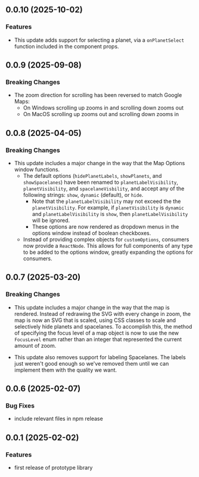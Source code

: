 ## 0.0.10 (2025-10-02)

### Features

- This update adds support for selecting a planet, via a `onPlanetSelect` function included in the component props.

## 0.0.9 (2025-09-08)

### Breaking Changes

- The zoom direction for scrolling has been reversed to match Google Maps:
  - On Windows scrolling up zooms in and scrolling down zooms out
  - On MacOS scrolling up zooms out and scrolling down zooms in

## 0.0.8 (2025-04-05)

### Breaking Changes

- This update includes a major change in the way that the Map Options window functions.
  - The default options (`hidePlanetLabels`, `showPlanets`, and `showSpacelanes`) have been renamed to `planetLabelVisibility`, `planetVisibility`, and `spacelaneVisbility`, and accept any of the following strings: `show`, `dynamic` (default), or `hide`.
    - Note that the `planetLabelVisibility` may not exceed the the `planetVisibility`. For example, if `planetVisibility` is `dynamic` and `planetLabelVisibility` is `show`, then `planetLabelVisibility` will be ignored.
    - These options are now rendered as dropdown menus in the options window instead of boolean checkboxes.
  - Instead of providing complex objects for `customOptions`, consumers now provide a `ReactNode`. This allows for full components of any type to be added to the options window, greatly expanding the options for consumers.

## 0.0.7 (2025-03-20)

### Breaking Changes

- This update includes a major change in the way that the map is rendered. Instead of redrawing the SVG with every change in zoom, the map is now an SVG that is scaled, using CSS classes to scale and selectively hide planets and spacelanes. To accomplish this, the method of specifying the focus level of a map object is now to use the new `FocusLevel` enum rather than an integer that represented the current amount of zoom.

- This update also removes support for labeling Spacelanes. The labels just weren't good enough so we've removed them until we can implement them with the quality we want.

## 0.0.6 (2025-02-07)

### Bug Fixes

- include relevant files in npm release

## 0.0.1 (2025-02-02)

### Features

- first release of prototype library
